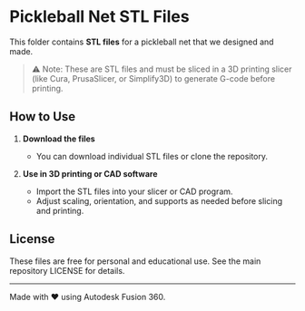 # Pickleball Net STL Files

This folder contains **STL files** for a pickleball net that we designed and made.  

> ⚠️ Note: These are STL files and must be sliced in a 3D printing slicer (like Cura, PrusaSlicer, or Simplify3D) to generate G-code before printing.

## How to Use

1. **Download the files**  
   - You can download individual STL files or clone the repository.

2. **Use in 3D printing or CAD software**  
   - Import the STL files into your slicer or CAD program.  
   - Adjust scaling, orientation, and supports as needed before slicing and printing.

## License

These files are free for personal and educational use. See the main repository LICENSE for details.

---

Made with ❤️ using Autodesk Fusion 360.
